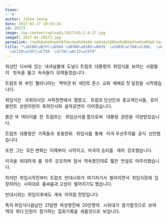```yaml
---
Views:
- '6'
author: Jihee Jeong
date: 2017-01-27 10:54:34
id: 28573
image: /wp-content/uploads/2017/01/1.0-27.jpg
imagef: 2017-01-28573.jpg
permalink: /%ed%8a%b8%eb%9f%bc%ed%94%84-%eb%8c%80%ed%86%b5%eb%a0%b9-%ec%b7%a8%ec%9e%84%ec%8b%9d-%eb%af%b8%ea%b5%ad%ec%9a%b0%ec%84%a0%ec%a3%bc%ec%9d%98-%ec%9e%ac%ea%b0%95%ec%a1%b0/
title: "\uD2B8\uB7FC\uD504 \uB300\uD1B5\uB839  \uCDE8\uC784\uC2DD,  \uBBF8\uAD6D\uC6B0\
  \uC120\uC8FC\uC758  \uC7AC\uAC15\uC870"
---
```


워싱턴  디씨에  있는  내셔널몰에  도널드 트럼프  대통령의  취임식을  보려는  사람들이   빗속을  뚫고  속속들이  모여들었습니다.

트럼프 와  부인  멜라니아는   백악관 뒤  세인트 존스  교회  예배로 첫 일정을  시작했습니다.

취임식은   국회의사당  서쪽정면에서  열렸고,   트럼프 당선인과  종교계인사들,  로이  블런트  상원의원의  축하인사와  음악공연이  이어졌습니다.

붉은 색  넥타이를  한  트럼프는   취임선서를 함으로써   대통령  권한을  이양받았습니다.

트럼프  대통령은  가족들과  포옹한뒤   취임사를  통해   미국 우선주의를  공식  선언했습니다.

또한  그는  모든 변화는  이제부터  시작이고,  미국의 승리를   재차  강조했습니다.

미국을  위대하게  를  자주  강조하며  앞서  약속했던데로  짧은  연설로  마무리했습니다.

하지만  취임시작전부터  트럼프  반대시위가  여기저기서  벌어지면서  취임식장에  입장하려는  시위대로  몸싸움과 고성이  벌어지기도 했습니다.

반대시위는  취임이후에도  계속  이어질 전망입니다.

특히 취임식다음날인  21일엔  여성행진에  20만명의   시위대가  참가할것으로  보여  역대  최다 인원이  참가하는  집회기록을  세울것으로  보입니다.
